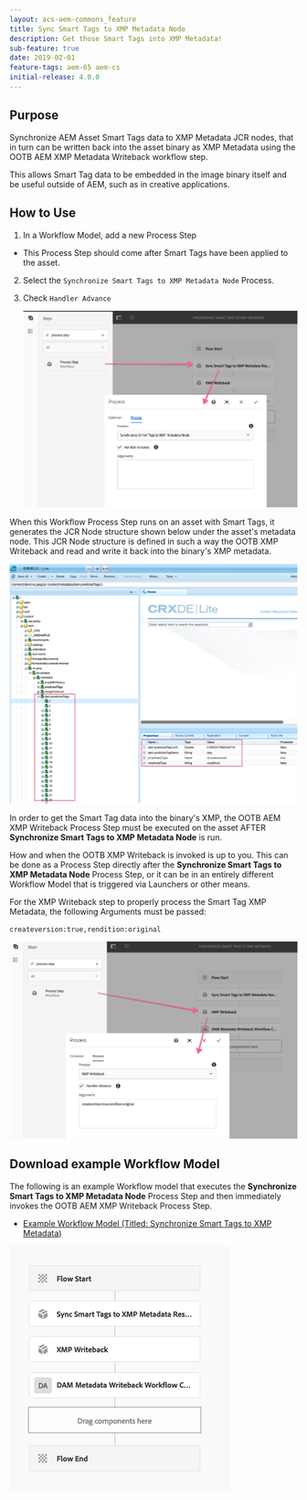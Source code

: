 ```yaml
---
layout: acs-aem-commons_feature
title: Sync Smart Tags to XMP Metadata Node
description: Get those Smart Tags into XMP Metadata!
sub-feature: true
date: 2019-02-01
feature-tags: aem-65 aem-cs
initial-release: 4.0.0
---
```


## Purpose

Synchronize AEM Asset Smart Tags data to XMP Metadata JCR nodes, that in turn can be written back into the asset binary as XMP Metadata using the OOTB AEM XMP Metadata Writeback workflow step.

This allows Smart Tag data to be embedded in the image binary itself and be useful outside of AEM, such as in creative applications.

## How to Use

1. In a Workflow Model, add a new Process Step
  * This Process Step should come after Smart Tags have been applied to the asset.
2. Select the `Synchronize Smart Tags to XMP Metadata Node` Process.
3. Check `Handler Advance`

   ![Synchronize Smart Tags to XMP Metadata Node](images/sync-smart-tags-to-xmp-metadata-node.png)

When this Workflow Process Step runs on an asset with Smart Tags, it generates the JCR Node structure shown below under the asset's metadata node.
This JCR Node structure is defined in such a way the OOTB XMP Writeback and read and write it back into the binary's XMP metadata.

![XMP writeable nodes](images/nodes.png)


In order to get the Smart Tag data into the binary's XMP, the OOTB AEM XMP Writeback Process Step must be executed on the asset AFTER **Synchronize Smart Tags to XMP Metadata Node** is run.

How and when the OOTB XMP Writeback is invoked is up to you. This can be done as a Process Step directly after the **Synchronize Smart Tags to XMP Metadata Node** Process Step, or it can be in an entirely different Workflow Model that is triggered via Launchers or other means.

For the XMP Writeback step to properly process the Smart Tag XMP Metadata, the following Arguments must be passed:

```
createversion:true,rendition:original
```

![XMP Writeback](images/xmp-writeback.png)


## Download example Workflow Model

The following is an example Workflow model that executes the **Synchronize Smart Tags to XMP Metadata Node** Process Step and then immediately invokes the OOTB AEM XMP Writeback Process Step.

* [Example Workflow Model (Titled: Synchronize Smart Tags to XMP Metadata)](smart-tags-to-metadata-wf-model-3.0.0.zip)

![Example Workflow](images/example-wf-model.png)


